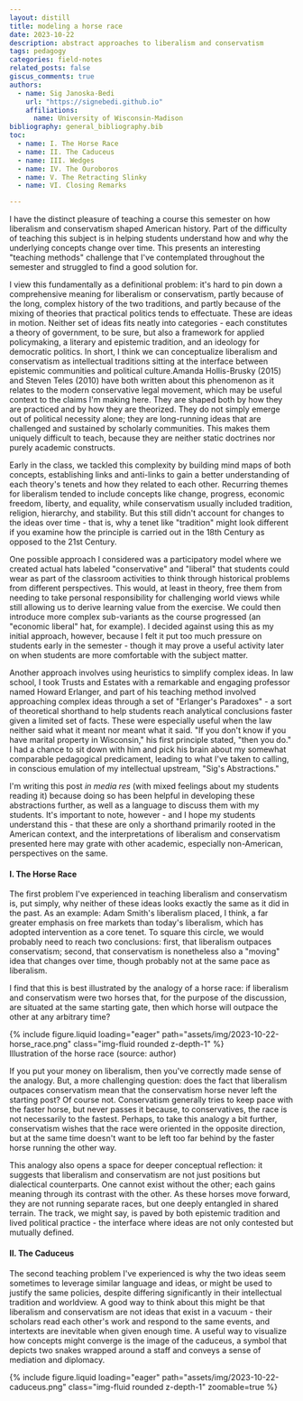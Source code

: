 ```yaml
---
layout: distill
title: modeling a horse race
date: 2023-10-22
description: abstract approaches to liberalism and conservatism
tags: pedagogy
categories: field-notes
related_posts: false
giscus_comments: true
authors:
  - name: Sig Janoska-Bedi
    url: "https://signebedi.github.io"
    affiliations:
      name: University of Wisconsin-Madison
bibliography: general_bibliography.bib
toc:
  - name: I. The Horse Race
  - name: II. The Caduceus
  - name: III. Wedges
  - name: IV. The Ouroboros
  - name: V. The Retracting Slinky
  - name: VI. Closing Remarks

---
```


I have the distinct pleasure of teaching a course this semester on how liberalism and conservatism shaped American history. Part of the difficulty of teaching this subject is in helping students understand how and why the underlying concepts change over time. This presents an interesting "teaching methods" challenge that I've contemplated throughout the semester and struggled to find a good solution for.

I view this fundamentally as a definitional problem: it's hard to pin down a comprehensive meaning for liberalism or conservatism, partly because of the long, complex history of the two traditions, and partly because of the mixing of theories that practical politics tends to effectuate. These are ideas in motion. Neither set of ideas fits neatly into categories - each constitutes a theory of government, to be sure, but also a framework for applied policymaking, a literary and epistemic tradition, and an ideology for democratic politics. In short, I think we can conceptualize liberalism and conservatism as  intellectual traditions sitting at the interface between epistemic communities and political culture.<d-footnote>Amanda Hollis-Brusky (2015) and Steven Teles (2010) have both written about this phenomenon as it relates to the modern conservative legal movement, which may be useful context to the claims I'm making here.</d-footnote> They are shaped both by how they are practiced and by how they are theorized. They do not simply emerge out of political necessity alone; they are long-running ideas that are challenged and sustained by scholarly communities. This makes them uniquely difficult to teach, because they are neither static doctrines nor purely academic constructs.

Early in the class, we tackled this complexity by building mind maps of both concepts, establishing links and anti-links to gain a better understanding of each theory's tenets and how they related to each other. Recurring themes for liberalism tended to include concepts like change, progress, economic freedom, liberty, and equality, while conservatism usually included tradition, religion, hierarchy, and stability. But this still didn't account for changes to the ideas over time - that is, why a tenet like "tradition" might look different if you examine how the principle is carried out in the 18th Century as opposed to the 21st Century.

One possible approach I considered was a participatory model where we created actual hats labeled "conservative" and "liberal" that students could wear as part of the classroom activities to think through historical problems from different perspectives. This would, at least in theory, free them from needing to take personal responsibility for challenging world views while still allowing us to derive learning value from the exercise. We could then introduce more complex sub-variants as the course progressed (an "economic liberal" hat, for example). I decided against using this as my initial approach, however, because I felt it put too much pressure on students early in the semester - though it may prove a useful activity later on when students are more comfortable with the subject matter.

Another approach involves using heuristics to simplify complex ideas. In law school, I took Trusts and Estates with a remarkable and engaging professor named Howard Erlanger, and part of his teaching method involved approaching complex ideas through a set of "Erlanger's Paradoxes" - a sort of theoretical shorthand to help students reach analytical conclusions faster given a limited set of facts. These were especially useful when the law neither said what it meant nor meant what it said. "If you don't know if you have marital property in Wisconsin," his first principle stated, "then you do." I had a chance to sit down with him and pick his brain about my somewhat comparable pedagogical predicament, leading to what I've taken to calling, in conscious emulation of my intellectual upstream, "Sig's Abstractions."

I'm writing this post _in media res_ (with mixed feelings about my students reading it) because doing so has been helpful in developing these abstractions further, as well as a language to discuss them with my students. It's important to note, however - and I hope my students understand this - that these are only a shorthand primarily rooted in the American context, and the interpretations of liberalism and conservatism presented here may grate with other academic, especially non-American, perspectives on the same.

#### I. The Horse Race

The first problem I've experienced in teaching liberalism and conservatism is, put simply, why neither of these ideas looks exactly the same as it did in the past. As an example: Adam Smith's liberalism placed, I think, a far greater emphasis on free markets than today's liberalism, which has adopted intervention as a core tenet. To square this circle, we would probably need to reach two conclusions: first, that liberalism outpaces conservatism; second, that conservatism is nonetheless also a "moving" idea that changes over time, though probably not at the same pace as liberalism.

I find that this is best illustrated by the analogy of a horse race: if liberalism and conservatism were two horses that, for the purpose of the discussion, are situated at the same starting gate, then which horse will outpace the other at any arbitrary time?

<div class="row mt-3">
    <div class="col-sm mt-3 mt-md-0">
        {% include figure.liquid loading="eager" path="assets/img/2023-10-22-horse_race.png" class="img-fluid rounded z-depth-1" %}
    </div>
</div>
<div class="caption">
    Illustration of the horse race (source: author)
</div>

If you put your money on liberalism, then you've correctly made sense of the analogy. But, a more challenging question: does the fact that liberalism outpaces conservatism mean that the conservatism horse never left the starting post? Of course not. Conservatism generally tries to keep pace with the faster horse, but never passes it because, to conservatives, the race is not necessarily to the fastest. Perhaps, to take this analogy a bit further, conservatism wishes that the race were oriented in the opposite direction, but at the same time doesn't want to be left too far behind by the faster horse running the other way.

This analogy also opens a space for deeper conceptual reflection: it suggests that liberalism and conservatism are not just positions but dialectical counterparts. One cannot exist without the other; each gains meaning through its contrast with the other. As these horses move forward, they are not running separate races, but one deeply entangled in shared terrain. The track, we might say, is paved by both epistemic tradition and lived political practice - the interface where ideas are not only contested but mutually defined.

#### II. The Caduceus

The second teaching problem I've experienced is why the two ideas seem sometimes to leverage similar language and ideas, or might be used to justify the same policies, despite differing significantly in their intellectual tradition and worldview. A good way to think about this might be that liberalism and conservatism are not ideas that exist in a vacuum - their scholars read each other's work and respond to the same events, and intertexts are inevitable when given enough time. A useful way to visualize how concepts might converge is the image of the caduceus, a symbol that depicts two snakes wrapped around a staff and conveys a sense of mediation and diplomacy.

<div class="row mt-3">
    <div class="col-sm mt-3 mt-md-0" style="height: 50%;">
        {% include figure.liquid loading="eager" path="assets/img/2023-10-22-caduceus.png" class="img-fluid rounded z-depth-1" zoomable=true %}
    </div>
</div>
<div class="caption">
    Two serpents wrapped around a staff (source: Ernest de Sarzec - Choquin de Sarzec, Ernest (1832-1901), Public domain, via Wikimedia Commons)
</div>

 So, in visualizing this idea, we might plot liberalism and conservatism as a wave function and its inverse, with the two waves periodically intersecting with one another.

<div class="row mt-3">
    <div class="col-sm mt-3 mt-md-0">
        {% include figure.liquid loading="eager" path="assets/img/2023-10-22-intertwined_lines.png" class="img-fluid rounded z-depth-1" %}
    </div>
</div>
<div class="caption">
    Illustration of two intersecting waves (source: author)
</div>

This captures the mutual responsiveness that underlies the dialectical development of these traditions. Even when they diverge in ideology, they converge in structure, and sometimes even in outcome. Both frameworks provide answers to the same questions, albeit differently. They are engaged in a dialogue across time, and across epistemic communities.

#### III. Wedges

The complexities of liberalism and conservatism often produce, not just distinctions between these theories, but also the divergences within each. This phenomenon, which I will here call "wedges," refers to the internal splits that can occur within a single theoretical framework. This concept stands in contrast to the "caduceus" model described above, where similar language and outcomes emerge from different frameworks. Here, we observe how approaches to a given intellectual tradition may vary in ways that seem disjunctive.

I've taken to referring to this phenomenon as liminal divergence, or sometimes issue-based dichotomization if we'd prefer to emphasize the result instead of the mode. By this, I refer to cases where individuals or groups that adhere to conservative or liberal principles hold different, often-contradictory positions on substantive policy issues when compared to others that adhere to the same principles. Can a liberal thinker authentically justify (as opposed to cynically, or for political purposes) qualified immunity based on a liberal worldview? Can a conservative thinker justify affirmative action based on a conservative worldview? 

These dichotomies, I would argue, don't emerge solely from the differences between opposing worldviews but rather emerge from the varying emphases on and interpretations of 'liminal' concepts and controversies by individuals who subscribe to the same general political philosophy when they confront real events and issues relevant to their own lives. Here, I use the term 'liminal concept or controversy' to describe  contentious ideas that exist at the boundaries or thresholds of a single political philosophy. They might be matters of interpretation, where different scholars approach, accept, or reject them in different ways. They seldom make up the core tenets of that philosophy and, as a result, are left sometimes without solid treatment by the scholarly community and perhaps willfully ignored by political practitioners until events cause them to become matters of ideological significance. They may not be either fully embraced or entirely rejected by any single ideological group, but instead exist in a state of ambiguity or ambivalence. Another way to think of liminal concepts - and indeed I think that we are best served by treating this category of issues as somewhat porous and inclusive - is as interacting obliquely with the intellectual tradition in question, rather than following squarely within the scope of the answers it proposes to offer about the world. 

What I mean is that it's not clear that humans are principled creatures _per se_, even if we often try to appear so. More often, we tend to "window shop" for the principles  that get us what we want.<d-footnote>There is a lot of interesting literature on this. See eg. Tiebout (1956) for discussion on decisions on where to live, Briffault (2018) 2025-27 for unprincipled behavior as it relates to federalism.</d-footnote> But I would venture that, while the variation in positioning on issues is useful in understanding this behavior, such analyses would likely result in the conclusion that the behavior is "unprincipled". However, a greater emphasis on the individual's reaction to liminal controversies can help make sense of these behaviors as still 'principled.' In short, issue-based dichotomization occurs when there is internal discohesion within the scholarly and ideological communities related to their normative claims and systems of belief. 

Analyzing these liminal controversies is not about unmasking hypocrisy, but understanding the pluralistic (and often improvisational) nature of how intellectual traditions and practical ideologies develop. There are, assuredly, many issues on which to dichotomize liberalism and conservatism. A good way to approach the matter is to ask whether there are thing that some liberals agree with some conservatives on, buth which not all liberals, nor all conservatives, will agree upon. Off the top of my head, there are a few such issues that are obvious: whether the interests of the individual or the community should take precedence; whether to adopt a position that supports or critiques the existing political status quo; whether justice or stability ought to triumph in the public policy; whether to place greater emphasis on material concerns or broader ideological ones; whether to approach reform incrementally or ambitiously. If you've sensed a strong normative tone in the concerns listed above, then you've caught an important aspect of the wedge: that it refers to normative splits within communities regarding matters not clearly resolved by the intellectual traditions to which they subscribe. 

<div class="row mt-3">
    <div class="col-sm mt-3 mt-md-0">
        {% include figure.liquid loading="eager" path="assets/img/2023-10-22-diverging_lines.png" class="img-fluid rounded z-depth-1" %}
    </div>
</div>
<div class="caption">
    Illustration of issue-based divergence (source: author)
</div>

#### IV. The Ouroboros

The previous conceptualizations presume that ideas and institutions always move forward. However, this linear progression doesn't always hold true in the real world. They don't just move forward; they also circle back, revisiting and reinterpreting past concepts. This leads us to a third teaching problem: why the ideas often seem to hearken back or revert to past approaches. Admittedly, this phenomenon is something that will become more apparent in discussions of more recent events as we are able to observe how history sometimes "repeats itself." For example, debates around the First National Bank were largely focused on constitutional interpretation, but later debates were able to leverage experience and history as evidence for or against the bank's rechartering. 

This may suggest that 'hearkening back' could be an aspect of the political practice and culture surrounding these traditions. The notion of "hearkening back" might be a particularly unsurprising phenomenon for conservatism, which places a far greater an emphasis on history and tradition - but even liberalism has a tendency toward archaics. Take, for instance, the resurgence of classical liberal ideas among libertarians. While classical liberalism emphasizes individual liberty and limited government, it's been reinterpreted and adapted by modern libertarians to address contemporary issues. Whether or not libertarians constitute a 'liberal' or 'conservative' group will necessarily invite debate, but what's clear is that their core tenets draw heavily from early liberal thought.

But this analogy goes further than the platitude that 'history often repeats itself.' Rather, the idea of cyclicality in these intellectual traditions may be closely tied to the behavior of academics, and the fact that liberalism and conservatism have a long history. Scholary communities have grown, especially over the last century, to have their own canons of thinking that engage closely with the history of their particular place and discipline, and so 'looking back' at how we thought about issues in the past is relevant both in solving the problems that liberalism and conservatism seek to solve, but also in an academic environment where your credibility relies on your ability to engage with the history of a discipline or area of study. This is exercerbated, perhaps, by the fact that academia writ large is an increasingly crowded field.

I think this idea is nicely modeled by the tail eater (Attic: ὁ οὐροβόρος), another ancient symbol of life, death, and rebirth - or, in a more abstract sense, the cyclicality that permeates all areas of life, to help illustrate how liberalism and conservatism don't just move forward, but can sometimes hearken to old arrangements.

<div class="row mt-3">
    <div class="col-sm mt-3 mt-md-0">
        {% include figure.liquid loading="eager" path="assets/img/2023-10-22-ouroboros.png" class="img-fluid rounded z-depth-1" %}
    </div>
</div>
<div class="caption">
    The serpent devours its own tail (source: <a href="https://commons.wikimedia.org/wiki/File:Serpiente_alquimica.jpg">anonymous medieval illuminator; uploader Carlos adanero</a>, Public domain, via Wikimedia Commons)
</div>

Represented in the same manner as the earlier concepts, it might look like two circles converging back upon themselves.

<div class="row mt-3">
    <div class="col-sm mt-3 mt-md-0">
        {% include figure.liquid loading="eager" path="assets/img/2023-10-22-circular_lines.png" class="img-fluid rounded z-depth-1" %}
    </div>
</div>
<div class="caption">
    Illustration of two curves converging back on themselves (source: author)
</div>

#### V. The Retracting Slinky

One final idea that has recently shaped my thinking is how social media and mass digital communication compress the space between theory and practice, scholarship and politics. In an earlier time, intellectual traditions were often bound by geography, institutional access, and the slow pace of publication. But today, scholarly and ideological dialogues can happen instantaneously across space and asynchronously across time. Additionally, scholarly communities have reached far greater levels of maturity in ways that further facilitate this dialogue.

I call this the _retracting slinky_: a metaphor for how ideas that were once stretched across vast temporal or disciplinary distances are now compressed together in a much closer space. The result is a kind of intensification: ideas move, develop, and mutate faster than ever before. The effect is not only on the spread of political rhetoric, but also on the role of the scholarly community itself, which can no longer claim to sit fully above the fray. It is instead deeply implicated in it. Many professors are very active on social media platforms like Twitter and Bluesky.

The university, representative of the classic epistemic community - itself comprised of many, smaller such communities, is increasingly one node among many in a sprawling discourse network. Its internal canons and disciplinary structures are now in dynamic interaction with faster, less formal, and sometimes more ideologically driven modes of discourse. This accelerates the pace at which ideas are communicated and refined - but it also blurs the distinction between knowledge production and ideological practice.

#### VI. Closing Remarks

These musings constitute a slightly cleaned up set of working notes that have evolved over the first few weeks of the academic term. Their purpose is to document how I have approached teaching students about intellectual traditions that are 'in motion' and, as a result, pose particular challenges to students who are themselves active consumers of and participants in the ideas as a matter of political practice. The goal of the abstractions that I've developed above are not to properly summarize scholarship in these fields of study so much as to make the ideas accessible to students where they are at, and to find a way to illustrate how the ideas are implicate in a set of dual concerns. Thank you for reading, and hopefully the effort has been rewarding and enjoyable.

#### 🎧 Listen to This Page

<div class="row mt-3">
    <div class="col-12 mt-3 mt-md-0">
        {% include audio.liquid path="assets/audio/2023-10-22-liberalism-conservatism.mp3" controls=true %}
    </div>
</div>
To make this content more accessible and easier to engage with, I’ve included an audio version generated using AI voice technology from [ElevenLabs](https://www.elevenlabs.io/). The narration is based on the original text but may include minor adjustments for clarity - particularly in how code, links, figures, footnotes, and references are rendered. While the voice is AI-generated, the underlying writing remains entirely my own. You can read more about ElevenLabs’ attribution policy [here](https://help.elevenlabs.io/hc/en-us/articles/13313564601361-Can-I-publish-the-content-I-generate-on-the-platform).

<div style="display: none;">
    <d-cite key="oakeshott1991"></d-cite>
    <d-cite key="fukuyama1992end"></d-cite>
    <d-cite key="tiebout1956"></d-cite>
    <d-cite key="briffault2018"></d-cite>
</div>

